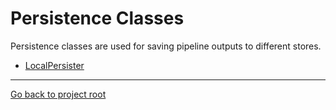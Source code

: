 # Persistence Classes

Persistence classes are used for saving pipeline outputs to different stores.

- [LocalPersister](https://github.com/allanchua101/ipynta/blob/main/docs/persistence/LocalPersister.md)

---
[Go back to project root](https://github.com/allanchua101/ipynta)
